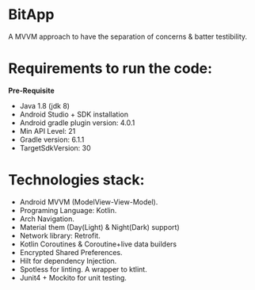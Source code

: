 # BitApp
A MVVM approach to have the separation of concerns &amp; batter testibility.

# Requirements to run the code:

  **Pre-Requisite**
  
   - Java 1.8 (jdk 8)
   - Android Studio + SDK installation
   - Android gradle plugin version: 4.0.1
   - Min API Level: 21
   - Gradle version: 6.1.1
   - TargetSdkVersion: 30
   
# Technologies stack:

   - Android MVVM (ModelView-View-Model).
   - Programing Language: Kotlin.
   - Arch Navigation.
   - Material them (Day(Light) & Night(Dark) support)
   - Network library: Retrofit.
   - Kotlin Coroutines & Coroutine+live data builders
   - Encrypted Shared Preferences.
   - Hilt for dependency Injection.
   - Spotless for linting. A wrapper to ktlint.
   - Junit4 + Mockito for unit testing.

